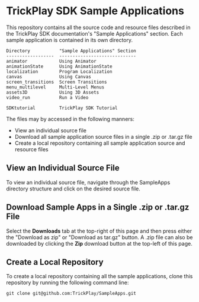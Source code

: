TrickPlay SDK Sample Applications
=================================

This repository contains all the source code and resource files described in the TrickPlay SDK documentation's "Sample Applications" section. Each sample application is contained in its own directory.

	Directory			"Sample Applications" Section
	------------------	-----------------------------
	animator			Using Animator
	animationState		Using AnimationState
	localization		Program Localization
	canvas				Using Canvas
	screen_transitions	Screen Transitions
	menu_multilevel		Multi-Level Menus	
	assets3D			Using 3D Assets
	video_run			Run a Video
	
	SDKtutorial			TrickPlay SDK Tutorial

The files may by accessed in the following manners:

- View an individual source file
- Download all sample application source files in a single .zip or .tar.gz file
- Create a local repository containing all sample application source and resource files

View an Individual Source File
------------------------------

To view an individual source file, navigate through the SampleApps directory structure and click on the desired source file.

Download Sample Apps in a Single .zip or .tar.gz File
-----------------------------------------------------

Select the **Downloads** tab at the top-right of this page and then press either the "Download as zip" or "Download as tar.gz" button. A .zip file can also be downloaded by clicking the **Zip** download button at the top-left of this page.

Create a Local Repository
-------------------------

To create a local repository containing all the sample applications, clone this repository by running the following command line:

	git clone git@github.com:TrickPlay/SampleApps.git

